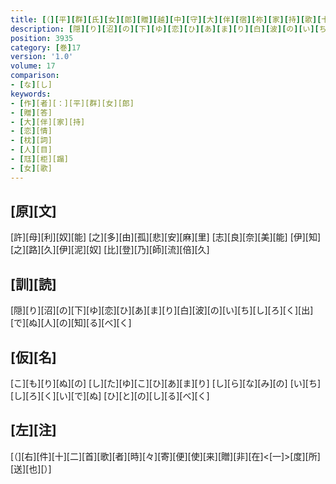 ```yaml
---
title: [（][平][群][氏][女][郎][贈][越][中][守][大][伴][宿][祢][家][持][歌][十][二][首][）]
description: [隠][り][沼][の][下][ゆ][恋][ひ][あ][ま][り][白][波][の][い][ち][し][ろ][く][出][で][ぬ][人][の][知][る][べ][く]
position: 3935
category: [巻]17
version: '1.0'
volume: 17
comparison:
- [な][し]
keywords:
- [作][者][：][平][群][女][郎]
- [贈][答]
- [大][伴][家][持]
- [恋][情]
- [枕][詞]
- [人][目]
- [尫][柜][蹋]
- [女][歌]
---
```


## [原][文]

[許][母][利][奴][能] [之][多][由][孤][悲][安][麻][里] [志][良][奈][美][能] [伊][知][之][路][久][伊][泥][奴] [比][登][乃][師][流][倍][久]

## [訓][読]

[隠][り][沼][の][下][ゆ][恋][ひ][あ][ま][り][白][波][の][い][ち][し][ろ][く][出][で][ぬ][人][の][知][る][べ][く]

## [仮][名]

[こ][も][り][ぬ][の] [し][た][ゆ][こ][ひ][あ][ま][り] [し][ら][な][み][の] [い][ち][し][ろ][く][い][で][ぬ] [ひ][と][の][し][る][べ][く]

## [左][注]

[（][右][件][十][二][首][歌][者][時][々][寄][便][使][来][贈][非][在]<[一]>[度][所][送][也][）]
